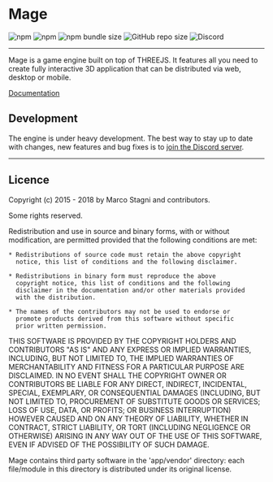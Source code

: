 # Mage

![npm](https://img.shields.io/npm/v/mage-engine?color=%232ecc71)
![npm](https://img.shields.io/npm/dy/mage-engine?color=%23e67e22)
![npm bundle size](https://img.shields.io/bundlephobia/min/mage-engine)
![GitHub repo size](https://img.shields.io/github/repo-size/MageStudio/Mage)
![Discord](https://badgen.net/discord/members/NR5ZDGFG5j)

---

Mage is a game engine built on top of THREEJS. It features all you need to create fully interactive 3D application that can be distributed via web, desktop or mobile.

[Documentation](https://www.mage.studio/docs)

## Development
The engine is under heavy development. The best way to stay up to date with changes, new features and bug fixes is to [join the Discord server](https://discord.gg/NR5ZDGFG5j).

---

## Licence

Copyright (c) 2015 - 2018 by Marco Stagni and contributors.

Some rights reserved.

Redistribution and use in source and binary forms, with or without
modification, are permitted provided that the following conditions are
met:

    * Redistributions of source code must retain the above copyright
      notice, this list of conditions and the following disclaimer.

    * Redistributions in binary form must reproduce the above
      copyright notice, this list of conditions and the following
      disclaimer in the documentation and/or other materials provided
      with the distribution.

    * The names of the contributors may not be used to endorse or
      promote products derived from this software without specific
      prior written permission.

THIS SOFTWARE IS PROVIDED BY THE COPYRIGHT HOLDERS AND CONTRIBUTORS
"AS IS" AND ANY EXPRESS OR IMPLIED WARRANTIES, INCLUDING, BUT NOT
LIMITED TO, THE IMPLIED WARRANTIES OF MERCHANTABILITY AND FITNESS FOR
A PARTICULAR PURPOSE ARE DISCLAIMED. IN NO EVENT SHALL THE COPYRIGHT
OWNER OR CONTRIBUTORS BE LIABLE FOR ANY DIRECT, INDIRECT, INCIDENTAL,
SPECIAL, EXEMPLARY, OR CONSEQUENTIAL DAMAGES (INCLUDING, BUT NOT
LIMITED TO, PROCUREMENT OF SUBSTITUTE GOODS OR SERVICES; LOSS OF USE,
DATA, OR PROFITS; OR BUSINESS INTERRUPTION) HOWEVER CAUSED AND ON ANY
THEORY OF LIABILITY, WHETHER IN CONTRACT, STRICT LIABILITY, OR TORT
(INCLUDING NEGLIGENCE OR OTHERWISE) ARISING IN ANY WAY OUT OF THE USE
OF THIS SOFTWARE, EVEN IF ADVISED OF THE POSSIBILITY OF SUCH DAMAGE.


Mage contains third party software in the 'app/vendor' directory: each
file/module in this directory is distributed under its original license.
